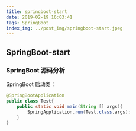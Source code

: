```yaml
---
title: springboot-start
date: 2019-02-19 16:03:41
tags: SpringBoot
index_img: ../post_img/springboot-start.jpeg
---
```


## SpringBoot-start

### SpringBoot 源码分析

SpringBoot 启动类：

```Java
@SpringBootApplication
public class Test{
    public static void main(String [] args){
        SpringApplication.run(Test.class,args);
    }
}
```

